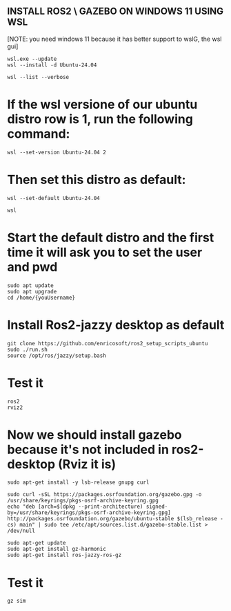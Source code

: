 ## INSTALL ROS2 \ GAZEBO ON WINDOWS 11 USING WSL
[NOTE: you need windows 11 because it has better support to wslG, the wsl gui]

```
wsl.exe --update
wsl --install -d Ubuntu-24.04
```

```
wsl --list --verbose
```
# If the wsl versione of our ubuntu distro row is 1, run the following command:
```
wsl --set-version Ubuntu-24.04 2
```

# Then set this distro as default:
```
wsl --set-default Ubuntu-24.04
```

```
wsl
```
# Start the default distro and the first time it will ask you to set the user and pwd

```
sudo apt update
sudo apt upgrade
cd /home/{youUsername}
```

# Install Ros2-jazzy desktop as default
```
git clone https://github.com/enricosoft/ros2_setup_scripts_ubuntu
sudo ./run.sh
source /opt/ros/jazzy/setup.bash
```
# Test it
```
ros2
rviz2
```

# Now we should install gazebo because it's not included in ros2-desktop (Rviz it is)
```
sudo apt-get install -y lsb-release gnupg curl

sudo curl -sSL https://packages.osrfoundation.org/gazebo.gpg -o /usr/share/keyrings/pkgs-osrf-archive-keyring.gpg
echo "deb [arch=$(dpkg --print-architecture) signed-by=/usr/share/keyrings/pkgs-osrf-archive-keyring.gpg] http://packages.osrfoundation.org/gazebo/ubuntu-stable $(lsb_release -cs) main" | sudo tee /etc/apt/sources.list.d/gazebo-stable.list > /dev/null

sudo apt-get update
sudo apt-get install gz-harmonic
sudo apt-get install ros-jazzy-ros-gz
```

# Test it
```
gz sim
```
